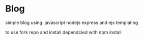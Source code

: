 # Blog
simple  blog
using:
javascript
nodejs
express
and ejs templating



to use fork repo and install dependcied with npm install
